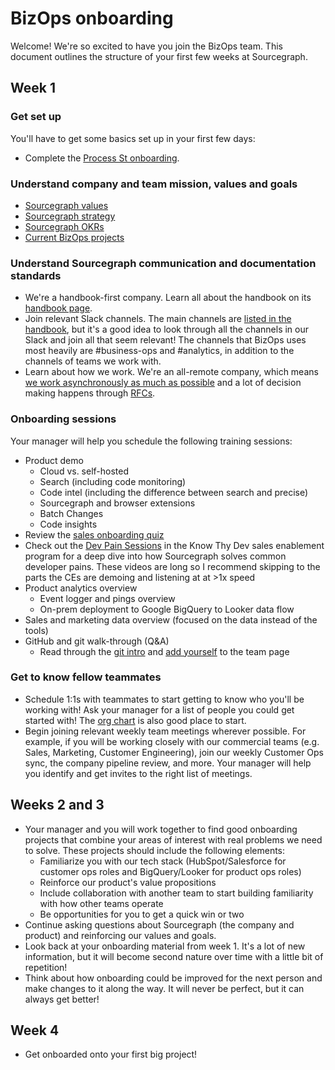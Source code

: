 # BizOps onboarding

Welcome! We're so excited to have you join the BizOps team. This document outlines the structure of your first few weeks at Sourcegraph.

## Week 1

### Get set up

You'll have to get some basics set up in your first few days:

- Complete the [Process St onboarding](https://app.process.st/reports/).

### Understand company and team mission, values and goals

- [Sourcegraph values](../company-info-and-process/values.md)
- [Sourcegraph strategy](../strategy-goals/strategy/index.md)
- [Sourcegraph OKRs](../strategy-goals/goals/index.md)
- [Current BizOps projects](https://github.com/orgs/sourcegraph/projects/63)

### Understand Sourcegraph communication and documentation standards

- We're a handbook-first company. Learn all about the handbook on its [handbook page](../handbook/index.md).
- Join relevant Slack channels. The main channels are [listed in the handbook](../company-info-and-process/communication/team_chat.md#channels), but it's a good idea to look through all the channels in our Slack and join all that seem relevant! The channels that BizOps uses most heavily are #business-ops and #analytics, in addition to the channels of teams we work with.
- Learn about how we work. We're an all-remote company, which means [we work asynchronously as much as possible](../company-info-and-process/remote/index.md#all-remote) and a lot of decision making happens through [RFCs](../company-info-and-process/communication/rfcs/index.md).

### Onboarding sessions

Your manager will help you schedule the following training sessions:

- Product demo
  - Cloud vs. self-hosted
  - Search (including code monitoring)
  - Code intel (including the difference between search and precise)
  - Sourcegraph and browser extensions
  - Batch Changes
  - Code insights
- Review the [sales onboarding quiz](../sales/onboarding/quiz.md)
- Check out the [Dev Pain Sessions](https://drive.google.com/drive/u/0/folders/167Umyjs25fHPonju2ctWhtrkADDQ1WSJ) in the Know Thy Dev sales enablement program for a deep dive into how Sourcegraph solves common developer pains. These videos are long so I recommend skipping to the parts the CEs are demoing and listening at at >1x speed
- Product analytics overview
  - Event logger and pings overview
  - On-prem deployment to Google BigQuery to Looker data flow
- Sales and marketing data overview (focused on the data instead of the tools)
- GitHub and git walk-through (Q&A)
  - Read through the [git intro](../company-info-and-process/onboarding/git_intro.md) and [add yourself](../handbook/editing/add-yourself-to-team-page.md) to the team page

### Get to know fellow teammates

- Schedule 1:1s with teammates to start getting to know who you'll be working with! Ask your manager for a list of people you could get started with! The [org chart](../team/org_chart.md) is also good place to start.
- Begin joining relevant weekly team meetings wherever possible. For example, if you will be working closely with our commercial teams (e.g. Sales, Marketing, Customer Engineering), join our weekly Customer Ops sync, the company pipeline review, and more. Your manager will help you identify and get invites to the right list of meetings.

## Weeks 2 and 3

- Your manager and you will work together to find good onboarding projects that combine your areas of interest with real problems we need to solve. These projects should include the following elements:
  - Familiarize you with our tech stack (HubSpot/Salesforce for customer ops roles and BigQuery/Looker for product ops roles)
  - Reinforce our product's value propositions
  - Include collaboration with another team to start building familiarity with how other teams operate
  - Be opportunities for you to get a quick win or two
- Continue asking questions about Sourcegraph (the company and product) and reinforcing our values and goals.
- Look back at your onboarding material from week 1. It's a lot of new information, but it will become second nature over time with a little bit of repetition!
- Think about how onboarding could be improved for the next person and make changes to it along the way. It will never be perfect, but it can always get better!

## Week 4

- Get onboarded onto your first big project!
